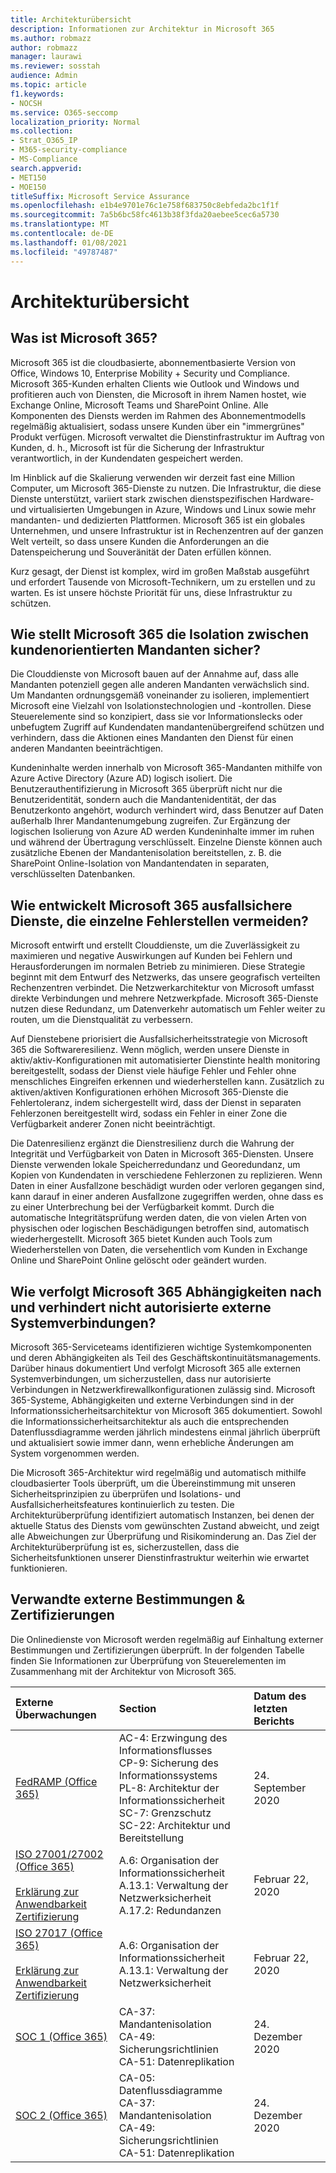 ```yaml
---
title: Architekturübersicht
description: Informationen zur Architektur in Microsoft 365
ms.author: robmazz
author: robmazz
manager: laurawi
ms.reviewer: sosstah
audience: Admin
ms.topic: article
f1.keywords:
- NOCSH
ms.service: O365-seccomp
localization_priority: Normal
ms.collection:
- Strat_O365_IP
- M365-security-compliance
- MS-Compliance
search.appverid:
- MET150
- MOE150
titleSuffix: Microsoft Service Assurance
ms.openlocfilehash: e1b4e9701e76c1e758f683750c8ebfeda2bc1f1f
ms.sourcegitcommit: 7a5b6bc58fc4613b38f3fda20aebee5cec6a5730
ms.translationtype: MT
ms.contentlocale: de-DE
ms.lasthandoff: 01/08/2021
ms.locfileid: "49787487"
---
```

# <a name="architecture-overview"></a>Architekturübersicht

## <a name="what-is-microsoft-365"></a>Was ist Microsoft 365?

Microsoft 365 ist die cloudbasierte, abonnementbasierte Version von Office, Windows 10, Enterprise Mobility + Security und Compliance. Microsoft 365-Kunden erhalten Clients wie Outlook und Windows und profitieren auch von Diensten, die Microsoft in ihrem Namen hostet, wie Exchange Online, Microsoft Teams und SharePoint Online. Alle Komponenten des Diensts werden im Rahmen des Abonnementmodells regelmäßig aktualisiert, sodass unsere Kunden über ein "immergrünes" Produkt verfügen. Microsoft verwaltet die Dienstinfrastruktur im Auftrag von Kunden, d. h., Microsoft ist für die Sicherung der Infrastruktur verantwortlich, in der Kundendaten gespeichert werden.

Im Hinblick auf die Skalierung verwenden wir derzeit fast eine Million Computer, um Microsoft 365-Dienste zu nutzen. Die Infrastruktur, die diese Dienste unterstützt, variiert stark zwischen dienstspezifischen Hardware- und virtualisierten Umgebungen in Azure, Windows und Linux sowie mehr mandanten- und dedizierten Plattformen. Microsoft 365 ist ein globales Unternehmen, und unsere Infrastruktur ist in Rechenzentren auf der ganzen Welt verteilt, so dass unsere Kunden die Anforderungen an die Datenspeicherung und Souveränität der Daten erfüllen können.

Kurz gesagt, der Dienst ist komplex, wird im großen Maßstab ausgeführt und erfordert Tausende von Microsoft-Technikern, um zu erstellen und zu warten. Es ist unsere höchste Priorität für uns, diese Infrastruktur zu schützen.

## <a name="how-does-microsoft-365-ensure-isolation-between-customer-tenants"></a>Wie stellt Microsoft 365 die Isolation zwischen kundenorientierten Mandanten sicher?

Die Clouddienste von Microsoft bauen auf der Annahme auf, dass alle Mandanten potenziell gegen alle anderen Mandanten verwächslich sind. Um Mandanten ordnungsgemäß voneinander zu isolieren, implementiert Microsoft eine Vielzahl von Isolationstechnologien und -kontrollen. Diese Steuerelemente sind so konzipiert, dass sie vor Informationslecks oder unbefugtem Zugriff auf Kundendaten mandantenübergreifend schützen und verhindern, dass die Aktionen eines Mandanten den Dienst für einen anderen Mandanten beeinträchtigen.

Kundeninhalte werden innerhalb von Microsoft 365-Mandanten mithilfe von Azure Active Directory (Azure AD) logisch isoliert. Die Benutzerauthentifizierung in Microsoft 365 überprüft nicht nur die Benutzeridentität, sondern auch die Mandantenidentität, der das Benutzerkonto angehört, wodurch verhindert wird, dass Benutzer auf Daten außerhalb Ihrer Mandantenumgebung zugreifen. Zur Ergänzung der logischen Isolierung von Azure AD werden Kundeninhalte immer im ruhen und während der Übertragung verschlüsselt. Einzelne Dienste können auch zusätzliche Ebenen der Mandantenisolation bereitstellen, z. B. die SharePoint Online-Isolation von Mandantendaten in separaten, verschlüsselten Datenbanken.

## <a name="how-does-microsoft-365-engineer-resilient-services-that-avoid-single-points-of-failure"></a>Wie entwickelt Microsoft 365 ausfallsichere Dienste, die einzelne Fehlerstellen vermeiden?

Microsoft entwirft und erstellt Clouddienste, um die Zuverlässigkeit zu maximieren und negative Auswirkungen auf Kunden bei Fehlern und Herausforderungen im normalen Betrieb zu minimieren. Diese Strategie beginnt mit dem Entwurf des Netzwerks, das unsere geografisch verteilten Rechenzentren verbindet. Die Netzwerkarchitektur von Microsoft umfasst direkte Verbindungen und mehrere Netzwerkpfade. Microsoft 365-Dienste nutzen diese Redundanz, um Datenverkehr automatisch um Fehler weiter zu routen, um die Dienstqualität zu verbessern.

Auf Dienstebene priorisiert die Ausfallsicherheitsstrategie von Microsoft 365 die Softwareresilienz. Wenn möglich, werden unsere Dienste in aktiv/aktiv-Konfigurationen mit automatisierter Dienstinte health monitoring bereitgestellt, sodass der Dienst viele häufige Fehler und Fehler ohne menschliches Eingreifen erkennen und wiederherstellen kann. Zusätzlich zu aktiven/aktiven Konfigurationen erhöhen Microsoft 365-Dienste die Fehlertoleranz, indem sichergestellt wird, dass der Dienst in separaten Fehlerzonen bereitgestellt wird, sodass ein Fehler in einer Zone die Verfügbarkeit anderer Zonen nicht beeinträchtigt.

Die Datenresilienz ergänzt die Dienstresilienz durch die Wahrung der Integrität und Verfügbarkeit von Daten in Microsoft 365-Diensten. Unsere Dienste verwenden lokale Speicherredundanz und Georedundanz, um Kopien von Kundendaten in verschiedene Fehlerzonen zu replizieren. Wenn Daten in einer Ausfallzone beschädigt wurden oder verloren gegangen sind, kann darauf in einer anderen Ausfallzone zugegriffen werden, ohne dass es zu einer Unterbrechung bei der Verfügbarkeit kommt. Durch die automatische Integritätsprüfung werden daten, die von vielen Arten von physischen oder logischen Beschädigungen betroffen sind, automatisch wiederhergestellt. Microsoft 365 bietet Kunden auch Tools zum Wiederherstellen von Daten, die versehentlich vom Kunden in Exchange Online und SharePoint Online gelöscht oder geändert wurden.

## <a name="how-does-microsoft-365-track-dependencies-and-prevent-unauthorized-external-system-connections"></a>Wie verfolgt Microsoft 365 Abhängigkeiten nach und verhindert nicht autorisierte externe Systemverbindungen?

Microsoft 365-Serviceteams identifizieren wichtige Systemkomponenten und deren Abhängigkeiten als Teil des Geschäftskontinuitätsmanagements. Darüber hinaus dokumentiert Und verfolgt Microsoft 365 alle externen Systemverbindungen, um sicherzustellen, dass nur autorisierte Verbindungen in Netzwerkfirewallkonfigurationen zulässig sind. Microsoft 365-Systeme, Abhängigkeiten und externe Verbindungen sind in der Informationssicherheitsarchitektur von Microsoft 365 dokumentiert. Sowohl die Informationssicherheitsarchitektur als auch die entsprechenden Datenflussdiagramme werden jährlich mindestens einmal jährlich überprüft und aktualisiert sowie immer dann, wenn erhebliche Änderungen am System vorgenommen werden.

Die Microsoft 365-Architektur wird regelmäßig und automatisch mithilfe cloudbasierter Tools überprüft, um die Übereinstimmung mit unseren Sicherheitsprinzipien zu überprüfen und Isolations- und Ausfallsicherheitsfeatures kontinuierlich zu testen. Die Architekturüberprüfung identifiziert automatisch Instanzen, bei denen der aktuelle Status des Diensts vom gewünschten Zustand abweicht, und zeigt alle Abweichungen zur Überprüfung und Risikominderung an. Das Ziel der Architekturüberprüfung ist es, sicherzustellen, dass die Sicherheitsfunktionen unserer Dienstinfrastruktur weiterhin wie erwartet funktionieren.

## <a name="related-external-regulations--certifications"></a>Verwandte externe Bestimmungen & Zertifizierungen

Die Onlinedienste von Microsoft werden regelmäßig auf Einhaltung externer Bestimmungen und Zertifizierungen überprüft. In der folgenden Tabelle finden Sie Informationen zur Überprüfung von Steuerelementen im Zusammenhang mit der Architektur von Microsoft 365.

| **Externe Überwachungen** | **Section** | **Datum des letzten Berichts** |
|:--------------------|:------------|:-----------------------|
| [FedRAMP (Office 365)](https://compliance.microsoft.com/compliancemanager) | AC-4: Erzwingung des Informationsflusses <br> CP-9: Sicherung des Informationssystems <br> PL-8: Architektur der Informationssicherheit <br> SC-7: Grenzschutz <br> SC-22: Architektur und Bereitstellung | 24. September 2020 |
| [ISO 27001/27002 (Office 365)](https://servicetrust.microsoft.com/ViewPage/MSComplianceGuideV3?command=Download&downloadType=Document&downloadId=d7864d4f-e053-4cc4-a964-fa526d07c3be&tab=7027ead0-3d6b-11e9-b9e1-290b1eb4cdeb&docTab=7027ead0-3d6b-11e9-b9e1-290b1eb4cdeb_ISO_Reports) <br><br> [Erklärung zur Anwendbarkeit](https://servicetrust.microsoft.com/ViewPage/MSComplianceGuide?command=Download&downloadType=Document&downloadId=8ee1e46b-2ada-4e7b-bb7d-4c55a8cb6fcd&docTab=4ce99610-c9c0-11e7-8c2c-f908a777fa4d_ISO_Reports) <br> [Zertifizierung](https://servicetrust.microsoft.com/ViewPage/MSComplianceGuideV3?command=Download&downloadType=Document&downloadId=1e84a14a-2468-45ac-9412-5e53250d57ec&tab=7027ead0-3d6b-11e9-b9e1-290b1eb4cdeb&docTab=7027ead0-3d6b-11e9-b9e1-290b1eb4cdeb_ISO_Reports) | A.6: Organisation der Informationssicherheit <br> A.13.1: Verwaltung der Netzwerksicherheit <br> A.17.2: Redundanzen | Februar 22, 2020 |
| [ISO 27017 (Office 365)](https://servicetrust.microsoft.com/ViewPage/MSComplianceGuideV3?command=Download&downloadType=Document&downloadId=d7864d4f-e053-4cc4-a964-fa526d07c3be&tab=7027ead0-3d6b-11e9-b9e1-290b1eb4cdeb&docTab=7027ead0-3d6b-11e9-b9e1-290b1eb4cdeb_ISO_Reports) <br><br> [Erklärung zur Anwendbarkeit](https://servicetrust.microsoft.com/ViewPage/MSComplianceGuide?command=Download&downloadType=Document&downloadId=8ee1e46b-2ada-4e7b-bb7d-4c55a8cb6fcd&docTab=4ce99610-c9c0-11e7-8c2c-f908a777fa4d_ISO_Reports) <br> [Zertifizierung](https://servicetrust.microsoft.com/ViewPage/MSComplianceGuideV3?command=Download&downloadType=Document&downloadId=70de0999-5451-43a3-9ef4-761e8fbfb1a3&tab=7027ead0-3d6b-11e9-b9e1-290b1eb4cdeb&docTab=7027ead0-3d6b-11e9-b9e1-290b1eb4cdeb_ISO_Reports) | A.6: Organisation der Informationssicherheit <br> A.13.1: Verwaltung der Netzwerksicherheit | Februar 22, 2020 |
| [SOC 1 (Office 365)](https://servicetrust.microsoft.com/ViewPage/MSComplianceGuideV3?command=Download&downloadType=Document&downloadId=90df3f9c-3aaf-4dbf-99d0-ca9f2991721b&tab=7027ead0-3d6b-11e9-b9e1-290b1eb4cdeb&docTab=7027ead0-3d6b-11e9-b9e1-290b1eb4cdeb_SOC_%2F_SSAE_16_Reports) | CA-37: Mandantenisolation <br> CA-49: Sicherungsrichtlinien <br> CA-51: Datenreplikation | 24. Dezember 2020 |
| [SOC 2 (Office 365)](https://servicetrust.microsoft.com/ViewPage/MSComplianceGuideV3?command=Download&downloadType=Document&downloadId=a73c1738-7892-42b7-acd3-87b6371c53f6&tab=7027ead0-3d6b-11e9-b9e1-290b1eb4cdeb&docTab=7027ead0-3d6b-11e9-b9e1-290b1eb4cdeb_SOC_%2F_SSAE_16_Reports) | CA-05: Datenflussdiagramme <br> CA-37: Mandantenisolation <br> CA-49: Sicherungsrichtlinien <br> CA-51: Datenreplikation | 24. Dezember 2020 |
